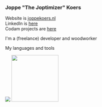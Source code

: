 ### Joppe "The Joptimizer" Koers

Website is [joppekoers.nl](https://joppekoers.nl)\
LinkedIn is [here](https://www.linkedin.com/in/joppekoers)\
Codam projects are [here](https://github.com/42-jkoers)

I'm a (freelance) developer and woodworker

My languages and tools

<img src="https://skillicons.dev/icons?i=ts,nodejs,c,cs,cpp,docker,react,rust,go,bun,vscode,vim,svelte,sentry,bash,dotnet,python,linux,grafana,redis,nginx,postgres,express,tailwind,arduino,bash,cloudflare,jquery,css,discord,figma,aws,gcp,git,github,githubactions,html,js,kubernetes,sqlite,mysql,cmake,gherkin,nestjs,ps,rollupjs,nextjs,md,regex,planetscale,p5js,latex,postman,raspberrypi,atom,sketchup,vercel,vite,jest,vue" />

<img src="https://github-readme-stats.vercel.app/api?username=sirmorfield&theme=dark&count_private=true&show_icons=true&number_format=long&hide_title=true&hide_rank=true&disable_animations=true" height="150"/>
